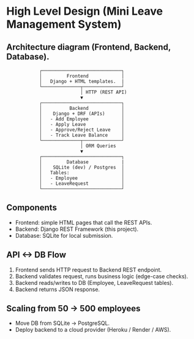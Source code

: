 # High Level Design (Mini Leave Management System)

## Architecture diagram (Frontend, Backend, Database).
                ┌─────────────────────────────┐
                │         Frontend            │
                │   Django + HTML templates.  |
                └──────────────┬──────────────┘
                               │ HTTP (REST API)
                               ▼
                ┌─────────────────────────────┐
                │          Backend            │
                │    Django + DRF (APIs)      │
                │   - Add Employee            │
                │   - Apply Leave             │
                │   - Approve/Reject Leave    │
                │   - Track Leave Balance     │
                └──────────────┬──────────────┘
                               │ ORM Queries
                               ▼
                ┌─────────────────────────────┐
                │         Database            |
                │    SQLite (dev) / Postgres  │
                │   Tables:                   │
                │   - Employee                │
                │   - LeaveRequest            │
                └─────────────────────────────┘

## Components
- Frontend: simple HTML pages that call the REST APIs.
- Backend: Django REST Framework (this project).
- Database: SQLite for local submission.

## API <-> DB Flow
1. Frontend sends HTTP request to Backend REST endpoint.
2. Backend validates request, runs business logic (edge-case checks).
3. Backend reads/writes to DB (Employee, LeaveRequest tables).
4. Backend returns JSON response.

## Scaling from 50 -> 500 employees
- Move DB from SQLite -> PostgreSQL.
- Deploy backend to a cloud provider (Heroku / Render / AWS).


